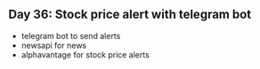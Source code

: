 ## Day 36: Stock price alert with telegram bot 

- telegram bot to send alerts
- newsapi for news
- alphavantage for stock price alerts
